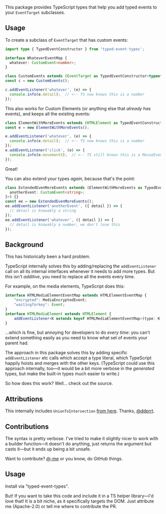 This package provides TypeScript types that help you add typed events to your `EventTarget` subclasses.

## Usage

To create a subclass of `EventTarget` that has custom events:

```ts
import type { TypedEventConstructor } from 'typed-event-types';

interface WhateverEventMap {
  whatever: CustomEvent<number>;
}

class CustomEvents extends (EventTarget as TypedEventConstructor<typeof EventTarget, WhateverEventMap>) {}
const c = new CustomEvents();

c.addEventListener('whatever', (e) => {
  console.info(e.detail);  // <-- TS now knows this is a number
});
```

This also works for Custom Elements (or anything else that _already has_ events), and keeps all the existing events:

```ts
class ElementWithMoreEvents extends (HTMLElement as TypedEventConstructor<typeof HTMLElement, WhateverEventMap>) {}
const e = new ElementWithMoreEvents();

e.addEventListener('whatever', (e) => {
  console.info(e.detail);  // <-- TS now knows this is a number
});
e.addEventListener('click', (e) => {
  console.info(e.movementX);  // <-- TS still knows this is a MouseEvent
});
```

Great!

You can also extend your types _again_, because that's the point:

```ts
class ExtendedEvenMoreEvents extends (ElementWithMoreEvents as TypedEventConstructor<typeof ElementWithMoreEvents, {
  anotherEvent: CustomEvent<string>;
}>) {}
const ee = new ExtendedEvenMoreEvents();
ee.addEventListener('anotherEvent', ({ detail }) => {
  // detail is knowably a string
});
ee.addEventListener('whatever', ({ detail }) => {
  // detail is knowably a number, we don't lose this
});
```

## Background

This has historically been a hard problem.

TypeScript internally solves this by adding/replacing the `addEventListener` call on all its internal interfaces whenever it needs to add more types.
But this isn't _additive_, you need to replace all the events every time.

For example, on the media elements, TypeScript does this:

```ts
interface HTMLMediaElementEventMap extends HTMLElementEventMap {
    "encrypted": MediaEncryptedEvent;
    "waitingforkey": Event;
}
interface HTMLMediaElement extends HTMLElement {
    addEventListener<K extends keyof HTMLMediaElementEventMap>(type: K, listener: (this: HTMLMediaElement, ev: HTMLMediaElementEventMap[K]) => any, options?: boolean | AddEventListenerOptions): void;
}
```

&hellip;which is fine, but annoying for developers to do _every time_: you can't extend something easily as you need to know what set of events your parent had.

The approach in this package solves this by adding specific `addEventListener` etc calls which accept a type literal, which TypeScript happily hoists and merges with the other keys.
(TypeScript could use this approach internally, too—it would be a bit more verbose in the _generated_ types, but make the built-in types much easier to write.)

So how does this work?
Well&hellip; check out the source.

## Attributions

This internally includes `UnionToIntersection` [from here](https://fettblog.eu/typescript-union-to-intersection/).
Thanks, [@ddprrt](https://twitter.com/ddprrt).

## Contributions

The syntax is pretty verbose.
I've tried to make it slightly nicer to work with a builder function—it doesn't do anything, just returns the argument but casts it—but it ends up being a bit unsafe.

Want to contribute?
[@-me](https://twitter.com/samthor) or you know, do GitHub things.

## Usage

Install via "typed-event-types".

But!
If you want to take this code and include it in a TS helper library—I'd love that!
It is a bit niche, as it specifically targets the DOM.
Just attribute me (Apache-2.0) or tell me where to contribute the PR.
